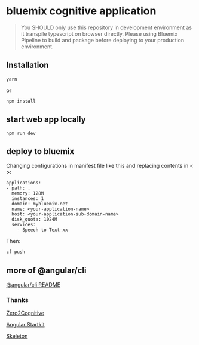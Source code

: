 # bluemix cognitive application

>You SHOULD only use this repository in development environment as it transpile typescript on browser directly. Please using Bluemix Pipeline to build and package before deploying to your production environment.

## Installation
```
yarn
```
or 
```
npm install
```

## start web app locally
```
npm run dev
```

## deploy to bluemix
Changing configurations in manifest file like this and replacing contents in < >:
```
applications:
- path: .
  memory: 128M
  instances: 1
  domain: mybluemix.net
  name: <your-application-name>
  host: <your-application-sub-domain-name>
  disk_quota: 1024M
  services:
    - Speech to Text-xx
```

Then:
```
cf push
```

## more of @angular/cli
[@angular/cli README](./angular.cli.README.md)

### Thanks
[Zero2Cognitive](https://github.com/rddill-IBM/ZeroToCognitive)

[Angular Startkit](https://github.com/angular-university/angular2-for-beginners-starter)

[Skeleton](https://github.com/dhg/Skeleton)
